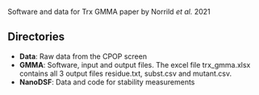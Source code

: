Software and data for Trx GMMA paper by Norrild _et al._ 2021

Directories
-----------

- **Data**: Raw data from the CPOP screen
- **GMMA**: Software, input and output files. The excel file trx_gmma.xlsx contains all 3 output files residue.txt, subst.csv and mutant.csv.
- **NanoDSF**: Data and code for stability measurements
